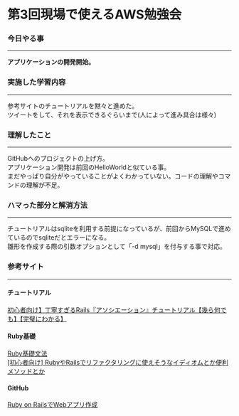 # 第3回現場で使えるAWS勉強会

### 今日やる事
****
**アプリケーションの開発開始。**

### 実施した学習内容
****
参考サイトのチュートリアルを黙々と進めた。  
ツイートをして、それを表示できるぐらいまで(人によって進み具合は様々)

### 理解したこと
****
GitHubへのプロジェクトの上げ方。  
アプリケーション開発は前回のHelloWorldと似ている事。  
まだやっぱり自分がやっていることがよくわかっていない。コードの理解やコマンドの理解が不足。

### ハマった部分と解消方法
****
チュートリアルはsqliteを利用する前提になっているが、前回からMySQLで進めているのでsqliteだとエラーになる。  
雛形を作成する際の引数オプションとして「-d mysql」を付与する事で対応。

### 参考サイト
****
#### チュートリアル
[初心者向け】丁寧すぎるRails『アソシエーション』チュートリアル【幾ら何でも】【完璧にわかる】](https://qiita.com/kazukimatsumoto/items/14bdff681ec5ddac26d1)  

#### Ruby基礎
[Ruby基礎文法](https://qiita.com/Fendo181/items/eb2cb17f32d99aa01f59)  
[[初心者向け] RubyやRailsでリファクタリングに使えそうなイディオムとか便利メソッドとか](https://qiita.com/jnchito/items/dedb3b889ab226933ccf)

#### GitHub
[Ruby on RailsでWebアプリ作成](https://github.com/koujienami/TimeLine)